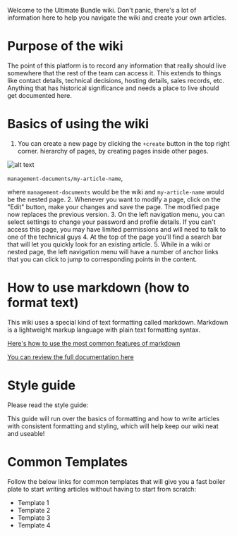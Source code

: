 <!-- TITLE: Getting Started Guide -->

Welcome to the Ultimate Bundle wiki.  Don't panic, there's a lot of information here to help you navigate the wiki and create your own articles.

# Purpose of the wiki

The point of this platform is to record any information that really should live somewhere that the rest of the team can access it.  This extends to things like contact details, technical decisions, hosting details, sales records, etc.  Anything that has historical significance and needs a place to live should get documented here.

# Basics of using the wiki
1. You can create a new page by clicking the `+create` button in the top right corner. hierarchy of pages, by creating pages inside other pages.

![alt text](https://cdn.ultimatebundles.com/Wiki-content/getting-started-guide/getting-started-guide-image3.PNG "creating articles image") 

 `management-documents/my-article-name`,

where `management-documents` would be the wiki and `my-article-name` would be the nested page.
2. Whenever you want to modify a page, click on the "Edit" button, make your changes and save the page. The modified page now replaces the previous version. 
3. On the left navigation menu, you can select settings to change your password and profile details.  If you can't access this page, you may have limited permissions and will need to talk to one of the technical guys
4. At the top of the page you'll find a search bar that will let you quickly look for an existing article.
5. While in a wiki or nested page, the left navigation menu will have a number of anchor links that you can click to jump to corresponding points in the content.

# How to use markdown (how to format text)
This wiki uses a special kind of text formatting called markdown.  Markdown is a lightweight markup language with plain text formatting syntax. 

[Here's how to use the most common features of markdown](http://wiki.ultimatebundles.com/templates/syntax-examples)

[You can review the full documentation here](https://github.com/adam-p/markdown-here/wiki/Markdown-Cheatsheet)

# Style guide
Please read the style guide:

This guide will run over the basics of formatting and how to write articles with consistent formatting and styling, which will help keep our wiki neat and useable!

# Common Templates
Follow the below links for common templates that will give you a fast boiler plate to start writing articles without having to start from scratch:
* Template 1
* Template 2
* Template 3
* Template 4











				
